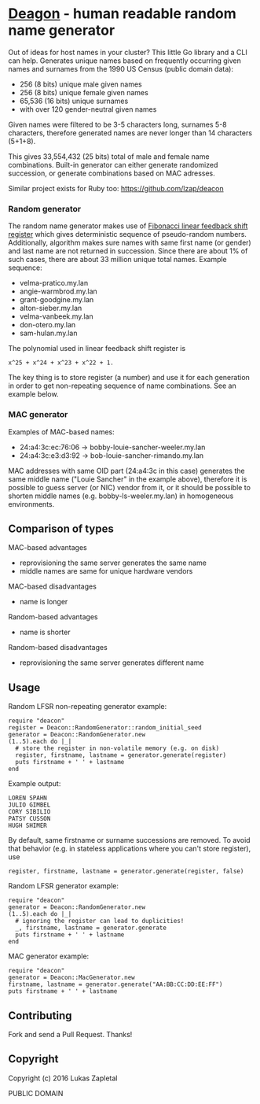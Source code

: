 # [Deagon](https://github.com/lzap/deagon) - human readable random name generator

Out of ideas for host names in your cluster? This little Go library and a CLI can help.
Generates unique names based on frequently occurring given names and surnames
from the 1990 US Census (public domain data):

* 256 (8 bits) unique male given names
* 256 (8 bits) unique female given names
* 65,536 (16 bits) unique surnames
* with over 120 gender-neutral given names

Given names were filtered to be 3-5 characters long, surnames 5-8 characters,
therefore generated names are never longer than 14 characters (5+1+8).

This gives 33,554,432 (25 bits) total of male and female name combinations.
Built-in generator can either generate randomized succession, or generate
combinations based on MAC adresses.

Similar project exists for Ruby too: https://github.com/lzap/deacon

### Random generator

The random name generator makes use of [Fibonacci linear feedback shift
register](https://en.wikipedia.org/wiki/Linear_feedback_shift_register) which
gives deterministic sequence of pseudo-random numbers. Additionally, algorithm
makes sure names with same first name (or gender) and last name are not
returned in succession. Since there are about 1% of such cases, there are
about 33 million unique total names. Example sequence:

* velma-pratico.my.lan
* angie-warmbrod.my.lan
* grant-goodgine.my.lan
* alton-sieber.my.lan
* velma-vanbeek.my.lan
* don-otero.my.lan
* sam-hulan.my.lan

The polynomial used in linear feedback shift register is

	x^25 + x^24 + x^23 + x^22 + 1.

The key thing is to store register (a number) and use it for each generation
in order to get non-repeating sequence of name combinations. See an example
below.

### MAC generator

Examples of MAC-based names:

* 24:a4:3c:ec:76:06 -> bobby-louie-sancher-weeler.my.lan
* 24:a4:3c:e3:d3:92 -> bob-louie-sancher-rimando.my.lan

MAC addresses with same OID part (24:a4:3c in this case) generates the same
middle name ("Louie Sancher" in the example above), therefore it is possible to
guess server (or NIC) vendor from it, or it should be possible to shorten
middle names (e.g. bobby-ls-weeler.my.lan) in homogeneous environments.

## Comparison of types

MAC-based advantages

* reprovisioning the same server generates the same name
* middle names are same for unique hardware vendors

MAC-based disadvantages

* name is longer

Random-based advantages

* name is shorter

Random-based disadvantages

* reprovisioning the same server generates different name

## Usage

Random LFSR non-repeating generator example:

	require "deacon"
	register = Deacon::RandomGenerator::random_initial_seed
	generator = Deacon::RandomGenerator.new
	(1..5).each do |_|
	  # store the register in non-volatile memory (e.g. on disk)
	  register, firstname, lastname = generator.generate(register)
	  puts firstname + ' ' + lastname
	end

Example output:

	LOREN SPAHN
	JULIO GIMBEL
	CORY SIBILIO
	PATSY CUSSON
	HUGH SHIMER

By default, same firstname or surname successions are removed. To avoid that
behavior (e.g. in stateless applications where you can't store register), use

	register, firstname, lastname = generator.generate(register, false)

Random LFSR generator example:

	require "deacon"
	generator = Deacon::RandomGenerator.new
	(1..5).each do |_|
	  # ignoring the register can lead to duplicities!
	  _, firstname, lastname = generator.generate
	  puts firstname + ' ' + lastname
	end

MAC generator example:

	require "deacon"
	generator = Deacon::MacGenerator.new
	firstname, lastname = generator.generate("AA:BB:CC:DD:EE:FF")
	puts firstname + ' ' + lastname

## Contributing

Fork and send a Pull Request. Thanks!

## Copyright

Copyright (c) 2016 Lukas Zapletal

PUBLIC DOMAIN
